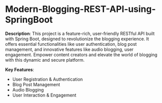 # Modern-Blogging-REST-API-using-SpringBoot

**Description**: This project is a feature-rich, user-friendly RESTful API built with Spring Boot, designed to revolutionize the blogging experience. It offers essential functionalities like user authentication, blog post management, and innovative features like audio blogging, user engagement. Empower content creators and elevate the world of blogging with this dynamic and secure platform.

**Key Features**:
- User Registration & Authentication
- Blog Post Management
- Audio Blogging
- User Interaction & Engagement
